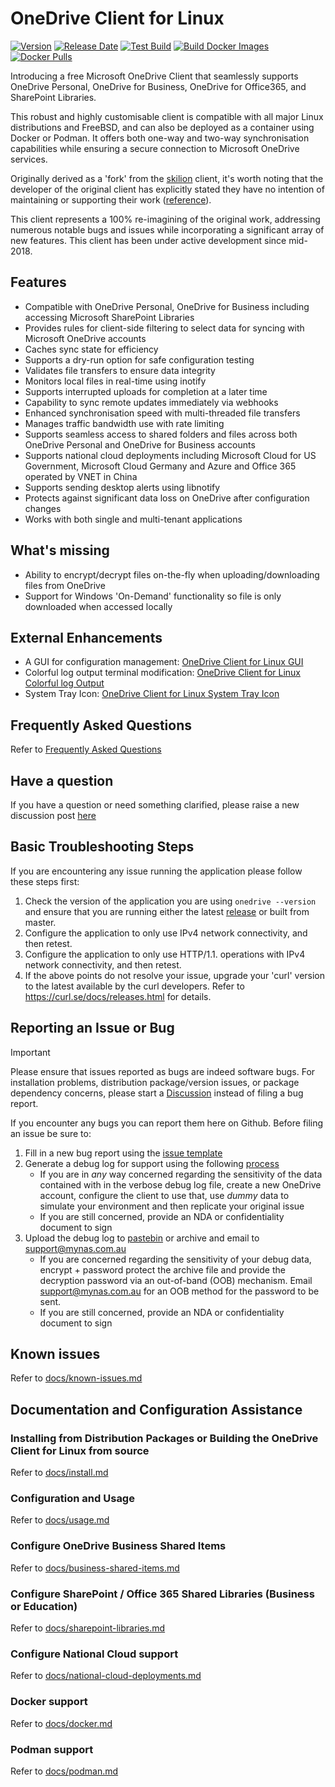 # OneDrive Client for Linux
[![Version](https://img.shields.io/github/v/release/abraunegg/onedrive)](https://github.com/abraunegg/onedrive/releases)
[![Release Date](https://img.shields.io/github/release-date/abraunegg/onedrive)](https://github.com/abraunegg/onedrive/releases)
[![Test Build](https://github.com/abraunegg/onedrive/actions/workflows/testbuild.yaml/badge.svg)](https://github.com/abraunegg/onedrive/actions/workflows/testbuild.yaml)
[![Build Docker Images](https://github.com/abraunegg/onedrive/actions/workflows/docker.yaml/badge.svg)](https://github.com/abraunegg/onedrive/actions/workflows/docker.yaml)
[![Docker Pulls](https://img.shields.io/docker/pulls/driveone/onedrive)](https://hub.docker.com/r/driveone/onedrive)

Introducing a free Microsoft OneDrive Client that seamlessly supports OneDrive Personal, OneDrive for Business, OneDrive for Office365, and SharePoint Libraries.

This robust and highly customisable client is compatible with all major Linux distributions and FreeBSD, and can also be deployed as a container using Docker or Podman. It offers both one-way and two-way synchronisation capabilities while ensuring a secure connection to Microsoft OneDrive services.

Originally derived as a 'fork' from the [skilion](https://github.com/skilion/onedrive) client, it's worth noting that the developer of the original client has explicitly stated they have no intention of maintaining or supporting their work ([reference](https://github.com/skilion/onedrive/issues/518#issuecomment-717604726)).

This client represents a 100% re-imagining of the original work, addressing numerous notable bugs and issues while incorporating a significant array of new features. This client has been under active development since mid-2018.

## Features
*   Compatible with OneDrive Personal, OneDrive for Business including accessing Microsoft SharePoint Libraries
*   Provides rules for client-side filtering to select data for syncing with Microsoft OneDrive accounts
*   Caches sync state for efficiency
*   Supports a dry-run option for safe configuration testing
*   Validates file transfers to ensure data integrity
*   Monitors local files in real-time using inotify
*   Supports interrupted uploads for completion at a later time
*   Capability to sync remote updates immediately via webhooks
*   Enhanced synchronisation speed with multi-threaded file transfers
*   Manages traffic bandwidth use with rate limiting
*   Supports seamless access to shared folders and files across both OneDrive Personal and OneDrive for Business accounts
*   Supports national cloud deployments including Microsoft Cloud for US Government, Microsoft Cloud Germany and Azure and Office 365 operated by VNET in China
*   Supports sending desktop alerts using libnotify
*   Protects against significant data loss on OneDrive after configuration changes
*   Works with both single and multi-tenant applications

## What's missing
*   Ability to encrypt/decrypt files on-the-fly when uploading/downloading files from OneDrive
*   Support for Windows 'On-Demand' functionality so file is only downloaded when accessed locally

## External Enhancements
*   A GUI for configuration management: [OneDrive Client for Linux GUI](https://github.com/bpozdena/OneDriveGUI)
*   Colorful log output terminal modification: [OneDrive Client for Linux Colorful log Output](https://github.com/zzzdeb/dotfiles/blob/master/scripts/tools/onedrive_log)
*   System Tray Icon: [OneDrive Client for Linux System Tray Icon](https://github.com/DanielBorgesOliveira/onedrive_tray)

## Frequently Asked Questions
Refer to [Frequently Asked Questions](https://github.com/abraunegg/onedrive/wiki/Frequently-Asked-Questions)

## Have a question
If you have a question or need something clarified, please raise a new discussion post [here](https://github.com/abraunegg/onedrive/discussions)

## Basic Troubleshooting Steps
If you are encountering any issue running the application please follow these steps first:
1.  Check the version of the application you are using `onedrive --version` and ensure that you are running either the latest [release](https://github.com/abraunegg/onedrive/releases) or built from master.
2.  Configure the application to only use IPv4 network connectivity, and then retest. 
3.  Configure the application to only use HTTP/1.1. operations with IPv4 network connectivity, and then retest.
4.  If the above points do not resolve your issue, upgrade your 'curl' version to the latest available by the curl developers. Refer to https://curl.se/docs/releases.html for details.


## Reporting an Issue or Bug
> [!IMPORTANT]
> Please ensure that issues reported as bugs are indeed software bugs. For installation problems, distribution package/version issues, or package dependency concerns, please start a [Discussion](https://github.com/abraunegg/onedrive/discussions) instead of filing a bug report.

If you encounter any bugs you can report them here on Github. Before filing an issue be sure to:

1.  Fill in a new bug report using the [issue template](https://github.com/abraunegg/onedrive/issues/new?template=bug_report.md)
2.  Generate a debug log for support using the following [process](https://github.com/abraunegg/onedrive/wiki/Generate-debug-log-for-support)
    *   If you are in *any* way concerned regarding the sensitivity of the data contained with in the verbose debug log file, create a new OneDrive account, configure the client to use that, use *dummy* data to simulate your environment and then replicate your original issue
    *   If you are still concerned, provide an NDA or confidentiality document to sign
3.  Upload the debug log to [pastebin](https://pastebin.com/) or archive and email to support@mynas.com.au
    *   If you are concerned regarding the sensitivity of your debug data, encrypt + password protect the archive file and provide the decryption password via an out-of-band (OOB) mechanism. Email support@mynas.com.au for an OOB method for the password to be sent.
    *   If you are still concerned, provide an NDA or confidentiality document to sign

## Known issues
Refer to [docs/known-issues.md](https://github.com/abraunegg/onedrive/blob/master/docs/known-issues.md)

## Documentation and Configuration Assistance
### Installing from Distribution Packages or Building the OneDrive Client for Linux from source
Refer to [docs/install.md](https://github.com/abraunegg/onedrive/blob/master/docs/install.md)

### Configuration and Usage
Refer to [docs/usage.md](https://github.com/abraunegg/onedrive/blob/master/docs/usage.md)

### Configure OneDrive Business Shared Items
Refer to [docs/business-shared-items.md](https://github.com/abraunegg/onedrive/blob/master/docs/business-shared-items.md)

### Configure SharePoint / Office 365 Shared Libraries (Business or Education)
Refer to [docs/sharepoint-libraries.md](https://github.com/abraunegg/onedrive/blob/master/docs/sharepoint-libraries.md)

### Configure National Cloud support
Refer to [docs/national-cloud-deployments.md](https://github.com/abraunegg/onedrive/blob/master/docs/national-cloud-deployments.md)

### Docker support
Refer to [docs/docker.md](https://github.com/abraunegg/onedrive/blob/master/docs/docker.md)

### Podman support
Refer to [docs/podman.md](https://github.com/abraunegg/onedrive/blob/master/docs/podman.md)


